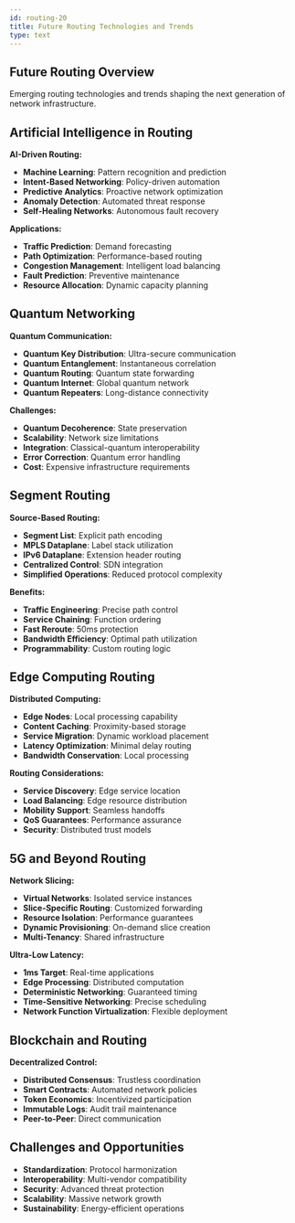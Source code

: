 ```yaml
---
id: routing-20
title: Future Routing Technologies and Trends
type: text
---
```


## Future Routing Overview

Emerging routing technologies and trends shaping the next generation of network infrastructure.

## Artificial Intelligence in Routing

**AI-Driven Routing:**
- **Machine Learning**: Pattern recognition and prediction
- **Intent-Based Networking**: Policy-driven automation
- **Predictive Analytics**: Proactive network optimization
- **Anomaly Detection**: Automated threat response
- **Self-Healing Networks**: Autonomous fault recovery

**Applications:**
- **Traffic Prediction**: Demand forecasting
- **Path Optimization**: Performance-based routing
- **Congestion Management**: Intelligent load balancing
- **Fault Prediction**: Preventive maintenance
- **Resource Allocation**: Dynamic capacity planning

## Quantum Networking

**Quantum Communication:**
- **Quantum Key Distribution**: Ultra-secure communication
- **Quantum Entanglement**: Instantaneous correlation
- **Quantum Routing**: Quantum state forwarding
- **Quantum Internet**: Global quantum network
- **Quantum Repeaters**: Long-distance connectivity

**Challenges:**
- **Quantum Decoherence**: State preservation
- **Scalability**: Network size limitations
- **Integration**: Classical-quantum interoperability
- **Error Correction**: Quantum error handling
- **Cost**: Expensive infrastructure requirements

## Segment Routing

**Source-Based Routing:**
- **Segment List**: Explicit path encoding
- **MPLS Dataplane**: Label stack utilization
- **IPv6 Dataplane**: Extension header routing
- **Centralized Control**: SDN integration
- **Simplified Operations**: Reduced protocol complexity

**Benefits:**
- **Traffic Engineering**: Precise path control
- **Service Chaining**: Function ordering
- **Fast Reroute**: 50ms protection
- **Bandwidth Efficiency**: Optimal path utilization
- **Programmability**: Custom routing logic

## Edge Computing Routing

**Distributed Computing:**
- **Edge Nodes**: Local processing capability
- **Content Caching**: Proximity-based storage
- **Service Migration**: Dynamic workload placement
- **Latency Optimization**: Minimal delay routing
- **Bandwidth Conservation**: Local processing

**Routing Considerations:**
- **Service Discovery**: Edge service location
- **Load Balancing**: Edge resource distribution
- **Mobility Support**: Seamless handoffs
- **QoS Guarantees**: Performance assurance
- **Security**: Distributed trust models

## 5G and Beyond Routing

**Network Slicing:**
- **Virtual Networks**: Isolated service instances
- **Slice-Specific Routing**: Customized forwarding
- **Resource Isolation**: Performance guarantees
- **Dynamic Provisioning**: On-demand slice creation
- **Multi-Tenancy**: Shared infrastructure

**Ultra-Low Latency:**
- **1ms Target**: Real-time applications
- **Edge Processing**: Distributed computation
- **Deterministic Networking**: Guaranteed timing
- **Time-Sensitive Networking**: Precise scheduling
- **Network Function Virtualization**: Flexible deployment

## Blockchain and Routing

**Decentralized Control:**
- **Distributed Consensus**: Trustless coordination
- **Smart Contracts**: Automated network policies
- **Token Economics**: Incentivized participation
- **Immutable Logs**: Audit trail maintenance
- **Peer-to-Peer**: Direct communication

## Challenges and Opportunities

- **Standardization**: Protocol harmonization
- **Interoperability**: Multi-vendor compatibility
- **Security**: Advanced threat protection
- **Scalability**: Massive network growth
- **Sustainability**: Energy-efficient operations